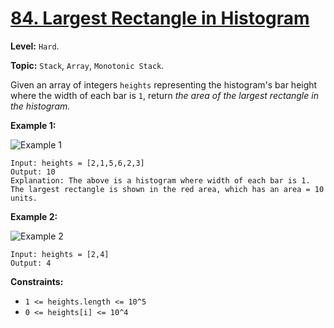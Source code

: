 # [84. Largest Rectangle in Histogram](https://leetcode.com/problems/largest-rectangle-in-histogram/)

**Level:** `Hard`.

**Topic:** `Stack`, `Array`, `Monotonic Stack`.

Given an array of integers `heights` representing the histogram's bar height where the width of each bar is `1`, return _the area of the largest rectangle in the histogram._

**Example 1:**

![Example 1](https://assets.leetcode.com/uploads/2021/01/04/histogram.jpg)

```
Input: heights = [2,1,5,6,2,3]
Output: 10
Explanation: The above is a histogram where width of each bar is 1.
The largest rectangle is shown in the red area, which has an area = 10 units.
```

**Example 2:**

![Example 2](https://assets.leetcode.com/uploads/2021/01/04/histogram-1.jpg)

```
Input: heights = [2,4]
Output: 4
```

**Constraints:**

-   `1 <= heights.length <= 10^5`
-   `0 <= heights[i] <= 10^4`
